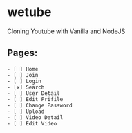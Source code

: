 # wetube
 
Cloning Youtube with Vanilla and NodeJS

## Pages:

    - [ ] Home
    - [ ] Join
    - [ ] Login
    - [x] Search
    - [ ] User Detail
    - [ ] Edit Prifile
    - [ ] Change Password
    - [ ] Upload
    - [ ] Video Detail
    - [ ] Edit Video
